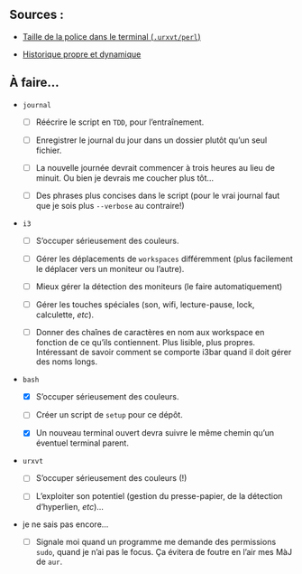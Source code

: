## Sources :

* [Taille de la police dans le terminal (`.urxvt/perl`)](https://artisan.karma-lab.net/modifier-taille-polices-durxvt)

* [Historique propre et dynamique](https://unix.stackexchange.com/questions/18212/bash-history-ignoredups-and-erasedups-setting-conflict-with-common-history/18443#18443)


## À faire…

* `journal`

  - [ ] Réécrire le script en `TDD`, pour l’entraînement.

  - [ ] Enregistrer le journal du jour dans un dossier plutôt qu’un seul
    fichier.

  - [ ] La nouvelle journée devrait commencer à trois heures au lieu de minuit.
    Ou bien je devrais me coucher plus tôt…

  - [ ] Des phrases plus concises dans le script (pour le vrai journal
    faut que je sois plus `--verbose` au contraire!)

* `i3`

  - [ ] S’occuper sérieusement des couleurs.

  - [ ] Gérer les déplacements de `workspaces` différemment (plus facilement le
    déplacer vers un moniteur ou l’autre).

  - [ ] Mieux gérer la détection des moniteurs (le faire automatiquement)

  - [ ] Gérer les touches spéciales (son, wifi, lecture-pause, lock, calculette,
    _etc_).

  - [ ] Donner des chaînes de caractères en nom aux workspace en fonction de ce qu’ils
    contiennent. Plus lisible, plus propres. Intéressant de savoir comment se
    comporte i3bar quand il doit gérer des noms longs.

* `bash`

  - [x] S’occuper sérieusement des couleurs.

  - [ ] Créer un script de `setup` pour ce dépôt.

  - [x] Un nouveau terminal ouvert devra suivre le même chemin qu’un éventuel terminal
    parent.

* `urxvt`

  - [ ] S’occuper sérieusement des couleurs (!)

  - [ ] L’exploiter son potentiel (gestion du presse-papier, de la
    détection d’hyperlien, _etc_)…

* je ne sais pas encore…

  - [ ] Signale moi quand un programme me demande des permissions `sudo`, quand
    je n’ai pas le focus. Ça évitera de foutre en l’air mes MàJ de `aur`.
